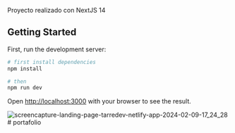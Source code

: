 Proyecto realizado con NextJS 14

## Getting Started

First, run the development server:

```bash
# first install dependencies
npm install

# then
npm run dev
```

Open [http://localhost:3000](http://localhost:3000) with your browser to see the result.

![screencapture-landing-page-tarredev-netlify-app-2024-02-09-17_24_28](https://github.com/ratasi/landing-page-tarredev-test/assets/16082370/d56ba99d-7063-479d-b5c5-2427ea3da80d)
#   p o r t a f o l i o  
 